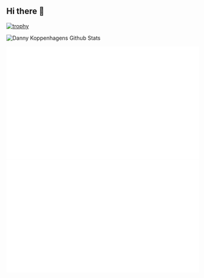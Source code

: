 ## Hi there 👋
[![trophy](https://github-profile-trophy.vercel.app/?username=TQtong)](https://github.com/ryo-ma/github-profile-trophy)

<img src="https://github-readme-stats.vercel.app/api?username=TQtong&show_icons=true" alt="Danny Koppenhagens Github Stats"></img>

![](https://raw.githubusercontent.com/itgoyo/github-stats-transparent/output/generated/overview.svg)
![](https://raw.githubusercontent.com/itgoyo/github-stats-transparent/output/generated/languages.svg)
<!--
**TQtong/TQtong** is a ✨ _special_ ✨ repository because its `README.md` (this file) appears on your GitHub profile.

Here are some ideas to get you started:

- 🔭 I’m currently working on ...
- 🌱 I’m currently learning ...
- 👯 I’m looking to collaborate on ...
- 🤔 I’m looking for help with ...
- 💬 Ask me about ...
- 📫 How to reach me: ...
- 😄 Pronouns: ...
- ⚡ Fun fact: ...
-->
